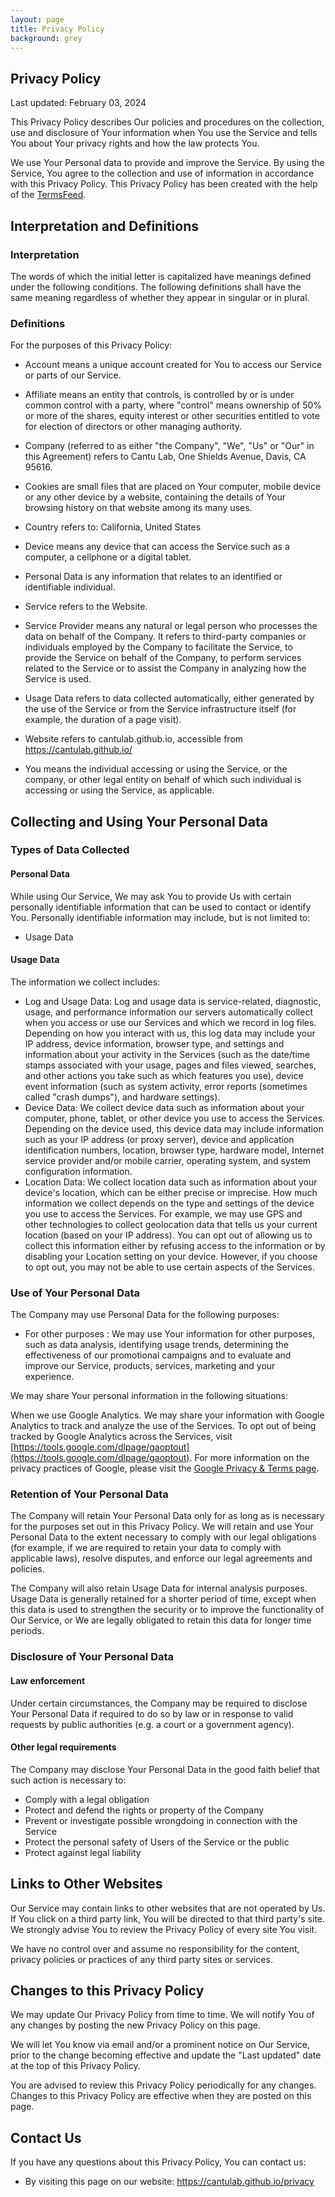 ```yaml
---
layout: page
title: Privacy Policy
background: grey
---
```


<div class="col-lg-12 text-center">
	<h2 class="section-heading text-uppercase">Privacy Policy</h2>
</div>

Last updated: February 03, 2024

This Privacy Policy describes Our policies and procedures on the collection, use and disclosure of Your information when You use the Service and tells You about Your privacy rights and how the law protects You.

We use Your Personal data to provide and improve the Service. By using the Service, You agree to the collection and use of information in accordance with this Privacy Policy. This Privacy Policy has been created with the help of the [TermsFeed](https://www.termsfeed.com).

## Interpretation and Definitions  
### Interpretation  

The words of which the initial letter is capitalized have meanings defined under the following conditions. The following definitions shall have the same meaning regardless of whether they appear in singular or in plural.

### Definitions  

For the purposes of this Privacy Policy:

  * Account means a unique account created for You to access our Service or parts of our Service.

  * Affiliate means an entity that controls, is controlled by or is under common control with a party, where "control" means ownership of 50% or more of the shares, equity interest or other securities entitled to vote for election of directors or other managing authority.

  * Company (referred to as either "the Company", "We", "Us" or "Our" in this Agreement) refers to Cantu Lab, One Shields Avenue, Davis, CA 95616.

  * Cookies are small files that are placed on Your computer, mobile device or any other device by a website, containing the details of Your browsing history on that website among its many uses.

  * Country refers to: California, United States

  * Device means any device that can access the Service such as a computer, a cellphone or a digital tablet.

  * Personal Data is any information that relates to an identified or identifiable individual.

  * Service refers to the Website.

  * Service Provider means any natural or legal person who processes the data on behalf of the Company. It refers to third-party companies or individuals employed by the Company to facilitate the Service, to provide the Service on behalf of the Company, to perform services related to the Service or to assist the Company in analyzing how the Service is used.

  * Usage Data refers to data collected automatically, either generated by the use of the Service or from the Service infrastructure itself (for example, the duration of a page visit).

  * Website refers to cantulab.github.io, accessible from <https://cantulab.github.io/>

  * You means the individual accessing or using the Service, or the company, or other legal entity on behalf of which such individual is accessing or using the Service, as applicable.


## Collecting and Using Your Personal Data  
### Types of Data Collected  

#### Personal Data  

While using Our Service, We may ask You to provide Us with certain personally
identifiable information that can be used to contact or identify You.
Personally identifiable information may include, but is not limited to:

  * Usage Data

#### Usage Data  

The information we collect includes:
  * Log and Usage Data: Log and usage data is service-related, diagnostic, usage, and performance information our servers automatically collect when you access or use our Services and which we record in log files. Depending on how you interact with us, this log data may include your IP address, device information, browser type, and settings and information about your activity in the Services (such as the date/time stamps associated with your usage, pages and files viewed, searches, and other actions you take such as which features you use), device event information (such as system activity, error reports (sometimes called "crash dumps"), and hardware settings).
  * Device Data: We collect device data such as information about your computer, phone, tablet, or other device you use to access the Services. Depending on the device used, this device data may include information such as your IP address (or proxy server), device and application identification numbers, location, browser type, hardware model, Internet service provider and/or mobile carrier, operating system, and system configuration information.
  * Location Data: We collect location data such as information about your device's location, which can be either precise or imprecise. How much information we collect depends on the type and settings of the device you use to access the Services. For example, we may use GPS and other technologies to collect geolocation data that tells us your current location (based on your IP address). You can opt out of allowing us to collect this information either by refusing access to the information or by disabling your Location setting on your device. However, if you choose to opt out, you may not be able to use certain aspects of the Services.

### Use of Your Personal Data  

The Company may use Personal Data for the following purposes:

  * For other purposes : We may use Your information for other purposes, such
    as data analysis, identifying usage trends, determining the effectiveness
    of our promotional campaigns and to evaluate and improve our Service,
    products, services, marketing and your experience.


We may share Your personal information in the following situations:

When we use Google Analytics. We may share your information with Google Analytics to track and analyze the use of the Services. To opt out of being tracked by Google Analytics across the Services, visit [https://tools.google.com/dlpage/gaoptout](https://tools.google.com/dlpage/gaoptout). For more information on the privacy practices of Google, please visit the [Google Privacy & Terms page](https://policies.google.com/privacy).

### Retention of Your Personal Data  

The Company will retain Your Personal Data only for as long as is necessary
for the purposes set out in this Privacy Policy. We will retain and use Your
Personal Data to the extent necessary to comply with our legal obligations
(for example, if we are required to retain your data to comply with applicable
laws), resolve disputes, and enforce our legal agreements and policies.

The Company will also retain Usage Data for internal analysis purposes. Usage
Data is generally retained for a shorter period of time, except when this data
is used to strengthen the security or to improve the functionality of Our
Service, or We are legally obligated to retain this data for longer time
periods.

### Disclosure of Your Personal Data  

#### Law enforcement  

Under certain circumstances, the Company may be required to disclose Your
Personal Data if required to do so by law or in response to valid requests by
public authorities (e.g. a court or a government agency).

#### Other legal requirements  

The Company may disclose Your Personal Data in the good faith belief that such
action is necessary to:

  * Comply with a legal obligation
  * Protect and defend the rights or property of the Company
  * Prevent or investigate possible wrongdoing in connection with the Service
  * Protect the personal safety of Users of the Service or the public
  * Protect against legal liability

## Links to Other Websites  

Our Service may contain links to other websites that are not operated by Us.
If You click on a third party link, You will be directed to that third party's
site. We strongly advise You to review the Privacy Policy of every site You
visit.

We have no control over and assume no responsibility for the content, privacy
policies or practices of any third party sites or services.

## Changes to this Privacy Policy  

We may update Our Privacy Policy from time to time. We will notify You of any
changes by posting the new Privacy Policy on this page.

We will let You know via email and/or a prominent notice on Our Service, prior
to the change becoming effective and update the "Last updated" date at the top
of this Privacy Policy.

You are advised to review this Privacy Policy periodically for any changes.
Changes to this Privacy Policy are effective when they are posted on this
page.

## Contact Us  

If you have any questions about this Privacy Policy, You can contact us:

  * By visiting this page on our website: <https://cantulab.github.io/privacy>



